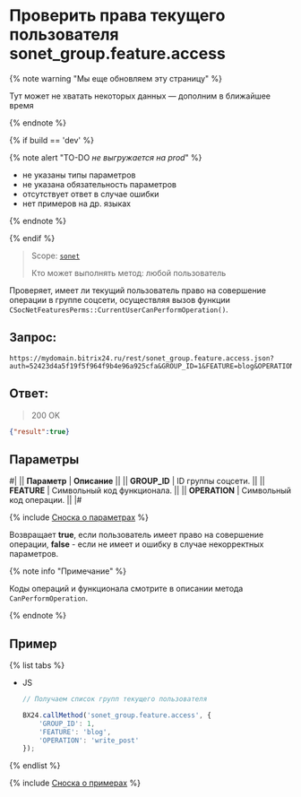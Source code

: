 # Проверить права текущего пользователя sonet_group.feature.access

{% note warning "Мы еще обновляем эту страницу" %}

Тут может не хватать некоторых данных — дополним в ближайшее время

{% endnote %}

{% if build == 'dev' %}

{% note alert "TO-DO _не выгружается на prod_" %}

- не указаны типы параметров
- не указана обязательность параметров
- отсутствует ответ в случае ошибки
- нет примеров на др. языках

{% endnote %}

{% endif %}

> Scope: [`sonet`](../scopes/permissions.md)
>
> Кто может выполнять метод: любой пользователь

Проверяет, имеет ли текущий пользователь право на совершение операции в группе соцсети, осуществляя вызов функции `CSocNetFeaturesPerms::CurrentUserCanPerformOperation()`.

## Запрос:

```http
https://mydomain.bitrix24.ru/rest/sonet_group.feature.access.json?auth=52423d4a5f19f5f964f9b4e96a925cfa&GROUP_ID=1&FEATURE=blog&OPERATION=write_post
```

## Ответ:

>200 OK

```json
{"result":true}
```

## Параметры

#|
|| **Параметр** | **Описание** ||
|| **GROUP_ID** | ID группы соцсети. ||
|| **FEATURE** | Символьный код функционала. ||
|| **OPERATION** | Символьный код операции. ||
|#

{% include [Сноска о параметрах](../../_includes/required.md) %}

Возвращает **true**, если пользователь имеет право на совершение операции, **false** - если не имеет и ошибку в случае некорректных параметров.

{% note info "Примечание" %}

Коды операций и функционала смотрите в описании метода `CanPerformOperation`.

{% endnote %}

## Пример

{% list tabs %}

- JS

    ```js
    // Получаем список групп текущего пользователя

    BX24.callMethod('sonet_group.feature.access', {
        'GROUP_ID': 1,
        'FEATURE': 'blog',
        'OPERATION': 'write_post'
    });
    ```

{% endlist %}


{% include [Сноска о примерах](../../_includes/examples.md) %}